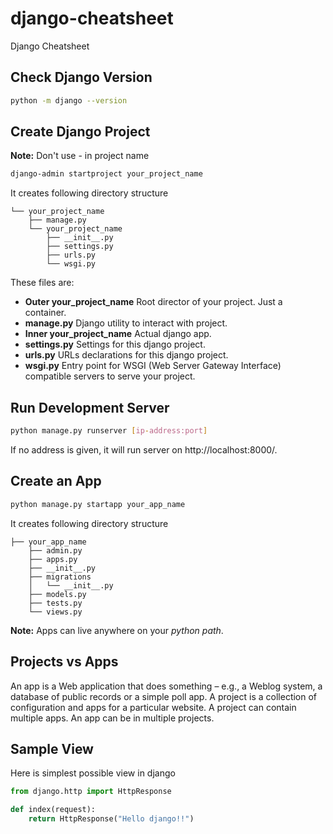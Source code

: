 # django-cheatsheet
Django Cheatsheet

## Check Django Version
```bash
python -m django --version
```

## Create Django Project
**Note:** Don't use - in project name
```bash
django-admin startproject your_project_name
```
It creates following directory structure
```
└── your_project_name
    ├── manage.py
    └── your_project_name
        ├── __init__.py
        ├── settings.py
        ├── urls.py
        └── wsgi.py
```
These files are:
* **Outer your_project_name** Root director of your project. Just a container.
* **manage.py** Django utility to interact with project.
* **Inner your_project_name** Actual django app.
* **settings.py** Settings for this django project.
* **urls.py** URLs declarations for this django project.
* **wsgi.py** Entry point for WSGI (Web Server Gateway Interface) compatible servers to serve your project.

## Run Development Server
```bash
python manage.py runserver [ip-address:port]
```
If no address is given, it will run server on http://localhost:8000/.

## Create an App
```bash
python manage.py startapp your_app_name
```
It creates following directory structure
```
├── your_app_name
    ├── admin.py
    ├── apps.py
    ├── __init__.py
    ├── migrations
    │   └── __init__.py
    ├── models.py
    ├── tests.py
    └── views.py
```
**Note:** Apps can live anywhere on your *python path*.

## Projects vs Apps
An app is a Web application that does something – e.g., a Weblog system, a database of public records or a simple poll app. A project is a collection of configuration and apps for a particular website. A project can contain multiple apps. An app can be in multiple projects.

## Sample View
Here is simplest possible view in django
```python
from django.http import HttpResponse

def index(request):
    return HttpResponse("Hello django!!")
```
